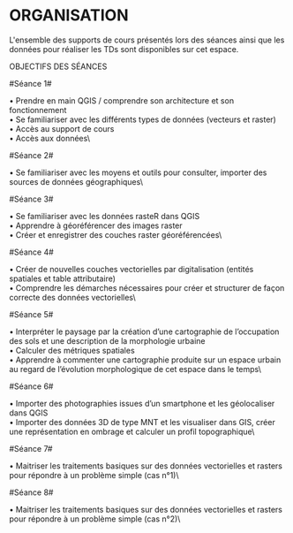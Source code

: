# ORGANISATION

L'ensemble des supports de cours présentés lors des séances ainsi que les données pour réaliser les TDs sont disponibles sur cet espace. 


OBJECTIFS DES SÉANCES

#Séance 1#

• Prendre en main QGIS / comprendre son architecture et son fonctionnement\
• Se familiariser avec les différents types de données (vecteurs et raster)\
• Accès au support de cours\
• Accès aux données\


#Séance 2#

• Se familiariser avec les moyens et outils pour consulter, importer des sources de données géographiques\

#Séance 3#

• Se familiariser avec les données rasteR dans QGIS\
• Apprendre à géoréférencer des images raster\
• Créer et enregistrer des couches raster géoréférencées\

#Séance 4#

• Créer de nouvelles couches vectorielles par digitalisation (entités spatiales et table attributaire)\
• Comprendre les démarches nécessaires pour créer et structurer de façon correcte des données vectorielles\

#Séance 5#

• Interpréter le paysage par la création d’une cartographie de l’occupation des sols et une description de la morphologie urbaine\
• Calculer des métriques spatiales\
• Apprendre à commenter une cartographie produite sur un espace urbain au regard de l’évolution morphologique de cet espace dans le temps\

#Séance 6#

• Importer des photographies issues d’un smartphone et les géolocaliser dans QGIS\
• Importer des données 3D de type MNT et les visualiser dans GIS, créer une représentation en ombrage et calculer un profil topographique\

#Séance 7#

• Maitriser les traitements basiques sur des données vectorielles et rasters pour répondre à un problème simple (cas n°1)\

#Séance 8#

• Maitriser les traitements basiques sur des données vectorielles et rasters pour répondre à un problème simple (cas n°2)\


